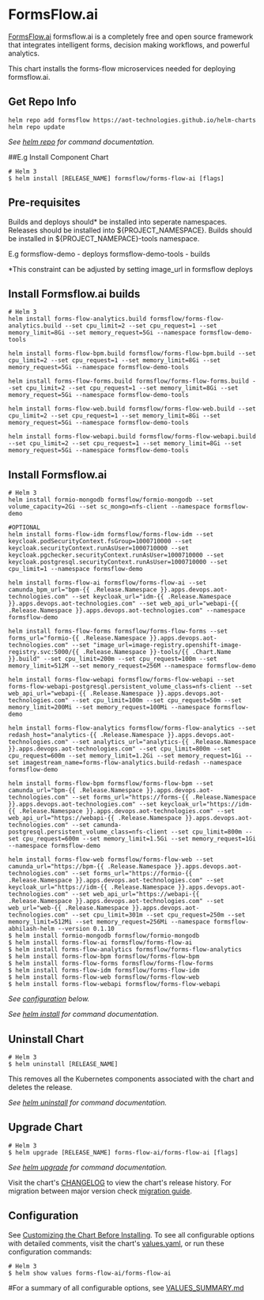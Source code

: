 # FormsFlow.ai

[FormsFlow.ai](https://formsflow.ai/) formsflow.ai is a completely free and open source framework that integrates intelligent forms, decision making workflows, and powerful analytics.

This chart installs the forms-flow microservices needed for deploying formsflow.ai.

## Get Repo Info

```console
helm repo add formsflow https://aot-technologies.github.io/helm-charts
helm repo update
```

_See [helm repo](https://helm.sh/docs/helm/helm_repo/) for command documentation._

##E.g Install Component Chart
```console
# Helm 3
$ helm install [RELEASE_NAME] formsflow/forms-flow-ai [flags]
```

## Pre-requisites
Builds and deploys should* be installed into seperate namespaces.
Releases should be installed into ${PROJECT_NAMESPACE}. 
Builds should be installed in ${PROJECT_NAMEPACE}-tools namespace.

E.g 
	formsflow-demo 				- deploys
	formsflow-demo-tools	-	builds 

*This constraint can be adjusted by setting image_url in formsflow deploys 

## Install Formsflow.ai builds
```console
# Helm 3
helm install forms-flow-analytics.build formsflow/forms-flow-analytics.build --set cpu_limit=2 --set cpu_request=1 --set memory_limit=8Gi --set memory_request=5Gi --namespace formsflow-demo-tools

helm install forms-flow-bpm.build formsflow/forms-flow-bpm.build --set cpu_limit=2 --set cpu_request=1 --set memory_limit=8Gi --set memory_request=5Gi --namespace formsflow-demo-tools

helm install forms-flow-forms.build formsflow/forms-flow-forms.build --set cpu_limit=2 --set cpu_request=1 --set memory_limit=8Gi --set memory_request=5Gi --namespace formsflow-demo-tools

helm install forms-flow-web.build formsflow/forms-flow-web.build --set cpu_limit=2 --set cpu_request=1 --set memory_limit=8Gi --set memory_request=5Gi --namespace formsflow-demo-tools

helm install forms-flow-webapi.build formsflow/forms-flow-webapi.build --set cpu_limit=2 --set cpu_request=1 --set memory_limit=8Gi --set memory_request=5Gi --namespace formsflow-demo-tools
```
## Install Formsflow.ai
```console
# Helm 3
helm install formio-mongodb formsflow/formio-mongodb --set volume_capacity=2Gi --set sc_mongo=nfs-client --namespace formsflow-demo

#OPTIONAL
helm install forms-flow-idm formsflow/forms-flow-idm --set keycloak.podSecurityContext.fsGroup=1000710000 --set keycloak.securityContext.runAsUser=1000710000 --set keycloak.pgchecker.securityContext.runAsUser=1000710000 --set keycloak.postgresql.securityContext.runAsUser=1000710000 --set cpu_limit=1 --namespace formsflow-demo

helm install forms-flow-ai formsflow/forms-flow-ai --set camunda_bpm_url="bpm-{{ .Release.Namespace }}.apps.devops.aot-technologies.com" --set keycloak_url="idm-{{ .Release.Namespace }}.apps.devops.aot-technologies.com" --set web_api_url="webapi-{{ .Release.Namespace }}.apps.devops.aot-technologies.com" --namespace formsflow-demo

helm install forms-flow-forms formsflow/forms-flow-forms --set forms_url="formio-{{ .Release.Namespace }}.apps.devops.aot-technologies.com" --set "image_url=image-registry.openshift-image-registry.svc:5000/{{ .Release.Namespace }}-tools/{{ .Chart.Name }}.build" --set cpu_limit=200m --set cpu_request=100m --set memory_limit=512M --set memory_request=256M --namespace formsflow-demo 

helm install forms-flow-webapi formsflow/forms-flow-webapi --set forms-flow-webapi-postgresql.persistent_volume_class=nfs-client --set web_api_url="webapi-{{ .Release.Namespace }}.apps.devops.aot-technologies.com" --set cpu_limit=100m --set cpu_request=50m --set memory_limit=200Mi --set memory_request=100Mi --namespace formsflow-demo

helm install forms-flow-analytics formsflow/forms-flow-analytics --set redash_host="analytics-{{ .Release.Namespace }}.apps.devops.aot-technologies.com" --set analytics_url="analytics-{{ .Release.Namespace }}.apps.devops.aot-technologies.com" --set cpu_limit=800m --set cpu_request=600m --set memory_limit=1.2Gi --set memory_request=1Gi --set imagestream_name=forms-flow-analytics.build-redash --namespace formsflow-demo

helm install forms-flow-bpm formsflow/forms-flow-bpm --set camunda_url="bpm-{{ .Release.Namespace }}.apps.devops.aot-technologies.com" --set forms_url="https://forms-{{ .Release.Namespace }}.apps.devops.aot-technologies.com" --set keycloak_url="https://idm-{{ .Release.Namespace }}.apps.devops.aot-technologies.com" --set web_api_url="https://webapi-{{ .Release.Namespace }}.apps.devops.aot-technologies.com" --set camunda-postgresql.persistent_volume_class=nfs-client --set cpu_limit=800m --set cpu_request=600m --set memory_limit=1.5Gi --set memory_request=1Gi --namespace formsflow-demo

helm install forms-flow-web formsflow/forms-flow-web --set camunda_url="https://bpm-{{ .Release.Namespace }}.apps.devops.aot-technologies.com" --set forms_url="https://formio-{{ .Release.Namespace }}.apps.devops.aot-technologies.com" --set keycloak_url="https://idm-{{ .Release.Namespace }}.apps.devops.aot-technologies.com" --set web_api_url="https://webapi-{{ .Release.Namespace }}.apps.devops.aot-technologies.com" --set web_url="web-{{ .Release.Namespace }}.apps.devops.aot-technologies.com" --set cpu_limit=301m --set cpu_request=250m --set memory_limit=512Mi --set memory_request=256Mi --namespace formsflow-abhilash-helm --version 0.1.10
$ helm install formio-mongodb formsflow/formio-mongodb
$ helm install forms-flow-ai formsflow/forms-flow-ai
$ helm install forms-flow-analytics formsflow/forms-flow-analytics
$ helm install forms-flow-bpm formsflow/forms-flow-bpm
$ helm install forms-flow-forms formsflow/forms-flow-forms
$ helm install forms-flow-idm formsflow/forms-flow-idm
$ helm install forms-flow-web formsflow/forms-flow-web
$ helm install forms-flow-webapi formsflow/forms-flow-webapi
```
_See [configuration](#configuration) below._

_See [helm install](https://helm.sh/docs/helm/helm_install/) for command documentation._

## Uninstall Chart

```console
# Helm 3
$ helm uninstall [RELEASE_NAME]
```

This removes all the Kubernetes components associated with the chart and deletes the release.

_See [helm uninstall](https://helm.sh/docs/helm/helm_uninstall/) for command documentation._

## Upgrade Chart

```console
# Helm 3
$ helm upgrade [RELEASE_NAME] forms-flow-ai/forms-flow-ai [flags]
```

_See [helm upgrade](https://helm.sh/docs/helm/helm_upgrade/) for command documentation._

Visit the chart's [CHANGELOG](./CHANGELOG.md) to view the chart's release history.
For migration between major version check [migration guide](#migration-guide).

## Configuration

See [Customizing the Chart Before Installing](https://helm.sh/docs/intro/using_helm/#customizing-the-chart-before-installing).
To see all configurable options with detailed comments, visit the chart's [values.yaml](./values.yaml), or run these configuration commands:

```console
# Helm 3
$ helm show values forms-flow-ai/forms-flow-ai
```

#For a summary of all configurable options, see [VALUES_SUMMARY.md](./VALUES_SUMMARY.md)
